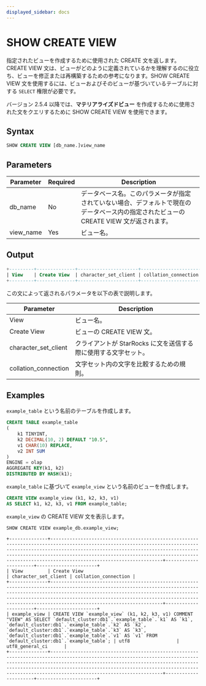 ```yaml
---
displayed_sidebar: docs
---
```


# SHOW CREATE VIEW

指定されたビューを作成するために使用された CREATE 文を返します。CREATE VIEW 文は、ビューがどのように定義されているかを理解するのに役立ち、ビューを修正または再構築するための参考になります。SHOW CREATE VIEW 文を使用するには、ビューおよびそのビューが基づいているテーブルに対する `SELECT` 権限が必要です。

バージョン 2.5.4 以降では、**マテリアライズドビュー** を作成するために使用された文をクエリするために SHOW CREATE VIEW を使用できます。

## Syntax

```SQL
SHOW CREATE VIEW [db_name.]view_name
```

## Parameters

| **Parameter** | **Required** | **Description**                                              |
| ------------- | ------------ | ------------------------------------------------------------ |
| db_name       | No           | データベース名。このパラメータが指定されていない場合、デフォルトで現在のデータベース内の指定されたビューの CREATE VIEW 文が返されます。 |
| view_name     | Yes          | ビュー名。                                                   |

## Output

```SQL
+---------+--------------+----------------------+----------------------+
| View    | Create View  | character_set_client | collation_connection |
+---------+--------------+----------------------+----------------------+
```

この文によって返されるパラメータを以下の表で説明します。

| **Parameter**        | **Description**                                              |
| -------------------- | ------------------------------------------------------------ |
| View                 | ビュー名。                                                   |
| Create View          | ビューの CREATE VIEW 文。                                    |
| character_set_client | クライアントが StarRocks に文を送信する際に使用する文字セット。 |
| collation_connection | 文字セット内の文字を比較するための規則。                     |

## Examples

`example_table` という名前のテーブルを作成します。

```SQL
CREATE TABLE example_table
(
    k1 TINYINT,
    k2 DECIMAL(10, 2) DEFAULT "10.5",
    v1 CHAR(10) REPLACE,
    v2 INT SUM
)
ENGINE = olap
AGGREGATE KEY(k1, k2)
DISTRIBUTED BY HASH(k1);
```

`example_table` に基づいて `example_view` という名前のビューを作成します。

```SQL
CREATE VIEW example_view (k1, k2, k3, v1)
AS SELECT k1, k2, k3, v1 FROM example_table;
```

`example_view` の CREATE VIEW 文を表示します。

```Plain
SHOW CREATE VIEW example_db.example_view;

+--------------+---------------------------------------------------------------------------------------------------------------------------------------------------------------------------------------------------------------------------------------------------------------------------------------------------------------------------------+----------------------+----------------------+
| View         | Create View                                                                                                                                                                                                                                                                                                                     | character_set_client | collation_connection |
+--------------+---------------------------------------------------------------------------------------------------------------------------------------------------------------------------------------------------------------------------------------------------------------------------------------------------------------------------------+----------------------+----------------------+
| example_view | CREATE VIEW `example_view` (k1, k2, k3, v1) COMMENT "VIEW" AS SELECT `default_cluster:db1`.`example_table`.`k1` AS `k1`, `default_cluster:db1`.`example_table`.`k2` AS `k2`, `default_cluster:db1`.`example_table`.`k3` AS `k3`, `default_cluster:db1`.`example_table`.`v1` AS `v1` FROM `default_cluster:db1`.`example_table`; | utf8                 | utf8_general_ci      |
+--------------+---------------------------------------------------------------------------------------------------------------------------------------------------------------------------------------------------------------------------------------------------------------------------------------------------------------------------------+----------------------+----------------------+
```